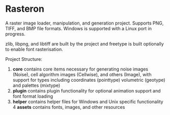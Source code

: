 # Rasteron

A raster image loader, manipulation, and generation project. Supports PNG, TIFF, and BMP file formats. Windows is supported with a Linux port in progress.

zlib, libpng, and libtiff are built by the project and freetype is built optionally to enable font rasterisation.

Project Structure:

1. **core** contains core items necessary for generating noise images (Noise), cell algorithm images (Cellwise), and others (Image), with support for types including coordinates (pointtype) volumetric (geotype) and palettes (mixtype)
2. **plugin** contains plugin functionality for optional animation support and font format loading
3. **helper** contains helper files for Windows and Unix specific functionality
4  **assets** contains fonts, images, and other resources